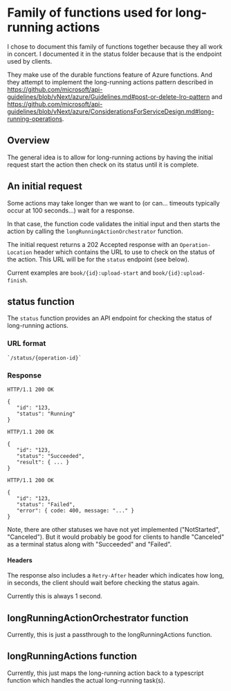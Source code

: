 # Family of functions used for long-running actions

I chose to document this family of functions together because they all work in concert.
I documented it in the status folder because that is the endpoint used by clients.

They make use of the durable functions feature of Azure functions.
And they attempt to implement the long-running actions pattern described in
https://github.com/microsoft/api-guidelines/blob/vNext/azure/Guidelines.md#post-or-delete-lro-pattern
and
https://github.com/microsoft/api-guidelines/blob/vNext/azure/ConsiderationsForServiceDesign.md#long-running-operations.

## Overview

The general idea is to allow for long-running actions by having the initial request start the action then check on its status until it is complete.

## An initial request

Some actions may take longer than we want to (or can... timeouts typically occur at 100 seconds...) wait for a response.

In that case, the function code validates the initial input and then starts the action by calling the `longRunningActionOrchestrator` function.

The initial request returns a 202 Accepted response with an `Operation-Location` header which contains the URL to use to check on the status of the action. This URL will be for the `status` endpoint (see below).

Current examples are `book/{id}:upload-start` and `book/{id}:upload-finish`.

## status function

The `status` function provides an API endpoint for checking the status of long-running actions.

### URL format

    `/status/{operation-id}`

### Response

```
HTTP/1.1 200 OK

{
   "id": "123,
   "status": "Running"
}
```

```
HTTP/1.1 200 OK

{
   "id": "123,
   "status": "Succeeded",
   "result": { ... }
}
```

```
HTTP/1.1 200 OK

{
   "id": "123,
   "status": "Failed",
   "error": { code: 400, message: "..." }
}
```

Note, there are other statuses we have not yet implemented ("NotStarted", "Canceled"). But it would probably be good for clients to handle "Canceled" as a terminal status along with "Succeeded" and "Failed".

#### Headers

The response also includes a `Retry-After` header which indicates how long, in seconds, the client should wait before checking the status again.

Currently this is always 1 second.

## longRunningActionOrchestrator function

Currently, this is just a passthrough to the longRunningActions function.

## longRunningActions function

Currently, this just maps the long-running action back to a typescript function which handles the actual long-running task(s).
